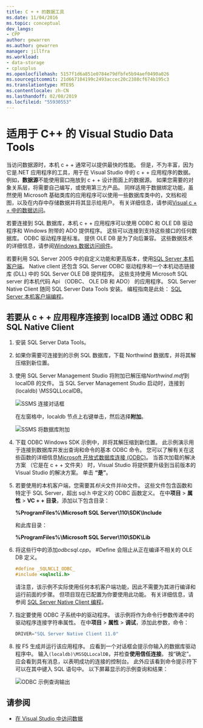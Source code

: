 ```yaml
---
title: C + + 的数据工具
ms.date: 11/04/2016
ms.topic: conceptual
dev_langs:
- CPP
author: gewarren
ms.author: gewarren
manager: jillfra
ms.workload:
- data-storage
- cplusplus
ms.openlocfilehash: 5157f1d6a851e0784e79dfbfe5b94aef0490a026
ms.sourcegitcommit: 21d667104199c2493accec20c2388cf674b195c3
ms.translationtype: MTE95
ms.contentlocale: zh-CN
ms.lasthandoff: 02/08/2019
ms.locfileid: "55930553"
---
```

# <a name="visual-studio-data-tools-for-c"></a>适用于 C++ 的 Visual Studio Data Tools

当访问数据源时，本机 c + + 通常可以提供最快的性能。 但是，不为丰富，因为它是.NET 应用程序的工具，用于在 Visual Studio 中的 c + + 应用程序的数据。 例如，**数据源**不能使用窗口拖放到 c + + 设计图面上的数据源。 如果您需要的对象关系层，将需要自己编写，或使用第三方产品。 同样适用于数据绑定功能，虽然使用 Microsoft 基础类库的应用程序可以使用一些数据库类中的，文档和视图，以及在内存中存储数据并将其显示给用户。 有关详细信息，请参阅[Visual c + + 中的数据访问](/cpp/data/data-access-in-cpp)。

若要连接到 SQL 数据库，本机 c + + 应用程序可以使用 ODBC 和 OLE DB 驱动程序和 Windows 附带的 ADO 提供程序。 这些可以连接到支持这些接口的任何数据库。 ODBC 驱动程序是标准。 提供 OLE DB 是为了向后兼容。 这些数据技术的详细信息，请参阅[Windows 数据访问组件](/previous-versions/windows/desktop/ms692897(v=vs.85))。

若要利用 SQL Server 2005 中的自定义功能和更高版本，使用[SQL Server 本机客户端](/sql/relational-databases/native-client/sql-server-native-client)。 Native client 还包含 SQL Server ODBC 驱动程序和一个本机动态链接库 (DLL) 中的 SQL Server OLE DB 提供程序。 这些支持使用 Microsoft SQL server 的本机代码 Api （ODBC、 OLE DB 和 ADO） 的应用程序。 SQL Server Native Client 随同 SQL Server Data Tools 安装。 编程指南是此处： [SQL Server 本机客户端编程](/sql/relational-databases/native-client/sql-server-native-client-programming)。

## <a name="to-connect-to-localdb-through-odbc-and-sql-native-client-from-a-c-application"></a>若要从 c + + 应用程序连接到 localDB 通过 ODBC 和 SQL Native Client

1. 安装 SQL Server Data Tools。

2. 如果你需要可连接到的示例 SQL 数据库，下载 Northwind 数据库，并将其解压缩到新位置。

3. 使用 SQL Server Management Studio 将附加已解压缩*Northwind.mdf*到 localDB 的文件。 当 SQL Server Management Studio 启动时，连接到 (localdb) \MSSQLLocalDB。

   ![SSMS 连接对话框](../data-tools/media/raddata-ssms-connect-dialog.png)

   在左窗格中，localdb 节点上右键单击，然后选择**附加**。

   ![SSMS 将数据库附加](../data-tools/media/raddata-ssms-attach-database.png)

4. 下载 ODBC Windows SDK 示例中，并将其解压缩到新位置。 此示例演示用于连接到数据库并发出查询和命令的基本 ODBC 命令。 您可以了解有关在这些函数的详细信息[Microsoft 开放式数据库连接 (ODBC)](/sql/odbc/microsoft-open-database-connectivity-odbc)。 当首次加载的解决方案 （它是在 c + + 文件夹） 时，Visual Studio 将提供要升级到当前版本的 Visual Studio 的解决方案。 单击 **“是”**。

5. 若要使用的本机客户端，您需要其*标头*文件并*lib*文件。 这些文件包含函数和特定于 SQL Server，超出 sql.h 中定义的 ODBC 函数定义。 在中**项目** > **属性** > **VC + + 目录**，添加以下包含目录：

   **%ProgramFiles%\Microsoft SQL Server\110\SDK\Include**

   和此库目录：

   **%ProgramFiles%\Microsoft SQL Server\110\SDK\Lib**

6. 将这些行中的添加*odbcsql.cpp*。 #Define 会阻止从正在编译不相关的 OLE DB 定义。

   ```cpp
   #define _SQLNCLI_ODBC_
   #include <sqlncli.h>
   ```

    请注意，该示例不实际使用任何本机客户端功能，因此不需要为其进行编译和运行前面的步骤。 但项目现在已配置为你要使用此功能。 有关详细信息，请参阅 [SQL Server Native Client 编程](/sql/relational-databases/native-client/sql-server-native-client)。

7. 指定要使用 ODBC 子系统中的驱动程序。 该示例将作为命令行参数传递中的驱动程序连接字符串属性。 在中**项目** > **属性** > **调试**，添加此参数，命令：

   ```cpp
   DRIVER="SQL Server Native Client 11.0"
   ```

8. 按 F5 生成并运行该应用程序。 应看到一个对话框会提示你输入的数据库驱动程序中。 输入`(localdb)\MSSQLLocalDB`，并检查**使用信任连接**。 按“确定”。 应会看到具有消息，以表明成功的连接的控制台。 此外应该看到命令提示符下可以在其中键入 SQL 语句中。 以下屏幕显示的示例查询和结果：

   ![ODBC 示例查询输出](../data-tools/media/raddata-odbc-sample-query-output.png)

## <a name="see-also"></a>请参阅

- [在 Visual Studio 中访问数据](../data-tools/accessing-data-in-visual-studio.md)